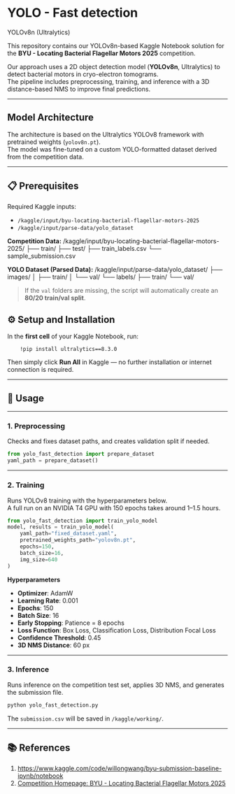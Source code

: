 # YOLO - Fast detection  
YOLOv8n (Ultralytics)

This repository contains our YOLOv8n-based Kaggle Notebook solution for the **BYU - Locating Bacterial Flagellar Motors 2025** competition.

Our approach uses a 2D object detection model (**YOLOv8n**, Ultralytics) to detect bacterial motors in cryo-electron tomograms.  
The pipeline includes preprocessing, training, and inference with a 3D distance-based NMS to improve final predictions.


---

## Model Architecture  
The architecture is based on the Ultralytics YOLOv8 framework with pretrained weights (`yolov8n.pt`).  
The model was fine-tuned on a custom YOLO-formatted dataset derived from the competition data.

---

## 📋 Prerequisites
Required Kaggle inputs:
- `/kaggle/input/byu-locating-bacterial-flagellar-motors-2025`
- `/kaggle/input/parse-data/yolo_dataset`

**Competition Data:**
/kaggle/input/byu-locating-bacterial-flagellar-motors-2025/
├── train/
├── test/
├── train_labels.csv
└── sample_submission.csv

**YOLO Dataset (Parsed Data):**
/kaggle/input/parse-data/yolo_dataset/
├── images/
│   ├── train/
│   └── val/
└── labels/
    ├── train/
    └── val/

> If the `val` folders are missing, the script will automatically create an **80/20 train/val split**.



## ⚙️ Setup and Installation
In the **first cell** of your Kaggle Notebook, run:
```
    !pip install ultralytics==8.3.0
```
Then simply click **Run All** in Kaggle — no further installation or internet connection is required.

---









## 🚀 Usage  
---

### 1. Preprocessing  
Checks and fixes dataset paths, and creates validation split if needed.
```python
from yolo_fast_detection import prepare_dataset
yaml_path = prepare_dataset()
```

---

### 2. Training  
Runs YOLOv8 training with the hyperparameters below.  
A full run on an NVIDIA T4 GPU with 150 epochs takes around 1–1.5 hours.

```python
from yolo_fast_detection import train_yolo_model
model, results = train_yolo_model(
    yaml_path="fixed_dataset.yaml",
    pretrained_weights_path="yolov8n.pt",
    epochs=150,
    batch_size=16,
    img_size=640
)
```

**Hyperparameters**  
- **Optimizer**: AdamW  
- **Learning Rate**: 0.001  
- **Epochs**: 150  
- **Batch Size**: 16  
- **Early Stopping**: Patience = 8 epochs  
- **Loss Function**: Box Loss, Classification Loss, Distribution Focal Loss  
- **Confidence Threshold**: 0.45  
- **3D NMS Distance**: 60 px  

---

### 3. Inference  
Runs inference on the competition test set, applies 3D NMS, and generates the submission file.

```bash
python yolo_fast_detection.py
```
The `submission.csv` will be saved in `/kaggle/working/`.

---

## 📚 References  
1. https://www.kaggle.com/code/willongwang/byu-submission-baseline-ipynb/notebook
2. [Competition Homepage: BYU - Locating Bacterial Flagellar Motors 2025](https://www.kaggle.com/competitions/byu-locating-bacterial-flagellar-motors-2025)

